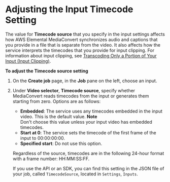 # Adjusting the Input Timecode Setting<a name="timecode-input"></a>

The value for **Timecode source** that you specify in the input settings affects how AWS Elemental MediaConvert synchronizes audio and captions that you provide in a file that is separate from the video\. It also affects how the service interprets the timecodes that you provide for input clipping\. For information about input clipping, see [Transcoding Only a Portion of Your Input \(Input Clipping\)](input-clipping-stitching.md)\.

**To adjust the **Timecode source** setting**

1. On the **Create job** page, in the **Job** pane on the left, choose an input\.

1. Under **Video selector**, **Timecode source**, specify whether MediaConvert reads timecodes from the input or generates them starting from zero\. Options are as follows:
   + **Embedded**: The service uses any timecodes embedded in the input video\. This is the default value\. 
**Note**  
Don't choose this value unless your input video has embedded timecodes\.
   + **Start at 0**: The service sets the timecode of the first frame of the input to 00:00:00:00\.
   + **Specified start**: Do not use this option\. 

   Regardless of the source, timecodes are in the following 24\-hour format with a frame number: HH:MM:SS:FF\.

   If you use the API or an SDK, you can find this setting in the JSON file of your job, called `TimecodeSource`, located in `Settings`, `Inputs`\.